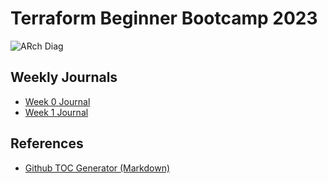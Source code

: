 # Terraform Beginner Bootcamp 2023

![ARch Diag](https://github.com/alec-ernstrom/terraform-beginner-bootcamp-2023/assets/144366294/416f5e55-d118-4298-8281-5766921d7060)

## Weekly Journals
- [Week 0 Journal](journal/week-0.md)
- [Week 1 Journal](journal/week-1.md)

## References
- [Github TOC Generator (Markdown)](https://ecotrust-canada.github.io/markdown-toc/)
